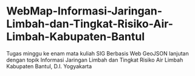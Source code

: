 # WebMap-Informasi-Jaringan-Limbah-dan-Tingkat-Risiko-Air-Limbah-Kabupaten-Bantul
Tugas minggu ke enam mata kuliah SIG Berbasis Web GeoJSON lanjutan dengan topik Informasi Jaringan Limbah dan Tingkat Risiko Air Limbah Kabupaten Bantul, D.I. Yogyakarta
